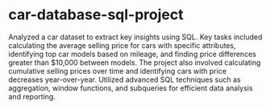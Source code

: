 # car-database-sql-project
Analyzed a car dataset to extract key insights using SQL. Key tasks included calculating the average selling price for cars with specific attributes, identifying top car models based on mileage, and finding price differences greater than $10,000 between models. The project also involved calculating cumulative selling prices over time and identifying cars with price decreases year-over-year. Utilized advanced SQL techniques such as aggregation, window functions, and subqueries for efficient data analysis and reporting.

